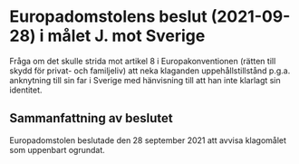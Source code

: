 # Europadomstolens beslut (2021-09-28) i målet J. mot Sverige

Fråga om det skulle strida mot artikel 8 i Europakonventionen (rätten till skydd för privat- och familjeliv) att neka klaganden uppehållstillstånd p.g.a. anknytning till sin far i Sverige med hänvisning till att han inte klarlagt sin identitet.

## Sammanfattning av beslutet

Europadomstolen beslutade den 28 september 2021 att avvisa klagomålet som uppenbart ogrundat.
